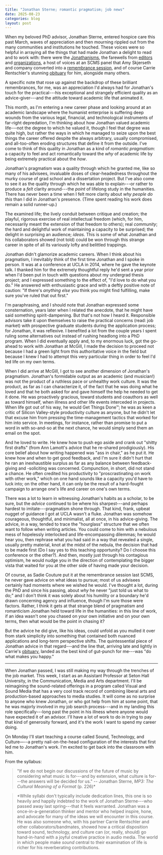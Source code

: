 ```yaml
---
title: "Jonathan Sterne; romantic pragmatism; job news"
date: 2025-08-23
categories: blog
layout: post
---
```


When my beloved PhD advisor, Jonathan Sterne, entered hospice care this past March, waves of appreciation and then mourning rippled out from the many communities and institutions he touched. These voices were so helpful in arraying all the things that had made Jonathan a delight to read and to work with: there were the [Jonathanisms](https://tmblr.co/ZTva8XhDA5txCe00), the farewells from [editors](https://dukeupress.wordpress.com/2025/03/21/farewell-to-jonathan-sterne/) and [organizations](https://www.facebook.com/SCMStudies/posts/pfbid0V9KwWdg9KTqwdNg5ujUpcMqq6Q54W9Ey8UKUzPzsKbmZ9dzUyCEwUPMyxUKkw4xrl), a host of voices at an SCMS panel that Amy Skjerseth and company converted into a [remembrance session](https://www.patreon.com/posts/jonathan-sterne-132288766), and of course Carrie Rentschler's stunning [obituary](https://www.legacy.com/us/obituaries/legacyremembers/jonathan-sterne-obituary) for him, alongside many others.

A specific note that rose up against the backdrop of these brilliant remembrances, for me, was an appreciation I'd always had for Jonathan's touch for the practical---his exceptional and strangely efficient quality as an advice-giver---and the attitude toward academic life that animated it.

This month, as I'm entering a new career phase and looking around at an academic landscape where the humanist enterprise is suffering deep wounds from the various legal, financial, and technological instruments of far-right depredation, I'm thinking about how Jonathan valued academic life---not the degree to which he valued it, though I feel that degree was quite high, but rather the ways in which he managed to seize upon the best things the career offered despite the always arbitrary, usually compromised, and all-too-often eroding structures that define it from the outside. I've come to think of this quality in Jonathan as a kind of _romantic pragmatism_: a capacity to feel and act romantically toward the _why_ of academic life by being extremely practical about the _how_.

Jonathan's pragmatism was a quality through which he granted me, like so many of his advisees, invaluable doses of clear-headedness throughout the murky course of grad school and a dissertation project. But I've also come to see it as the quality through which he was able to explain---or rather to produce a _felt_ clarity around---the _point_ of lifelong study in the humanities. There has never been a time when I felt more clarity about _why people do this_ than I did in Jonathan's presence. (Time spent reading his work does remain a solid runner-up.)

The examined life; the lively conduit between critique and creation; the playful, rigorous exercise of real intellectual freedom (which, for him, necessarily meant the extension of that freedom to others); real _community_; the hard and delightful work of maintaining a capacity to be surprised; the delight in surprising an audience; _ideas_. This is some of what Jonathan and his collaborators showed (not told) could be won through this strange career in spite of all its variously lofty and belittled trappings.

Jonathan didn't glamorize academic careers. When I think about his pragmatism, I inevitably think of the first time Jonathan and I spoke in person. It was at a conference at UCLA in 2014, where he gave the keynote talk. I thanked him for the extremely thoughtful reply he'd sent a year prior when I'd been put in touch with questions about my undergrad thesis project; and I expressed something to the effect of, "I'd love to do what you do." He answered with enthusiastic grace and with a deftly positive note of caution: "If there's _anything else_ you think you might find fulfilling, make sure you've ruled that out first."

I'm paraphrasing, and I should note that Jonathan expressed some consternation, years later when I related the anecdote, that he might have said something spirit-dampening. But that's not how I heard it. Responsible advisors take it upon themselves to raise the practical concerns (read: job market) with prospective graduate students during the application process; for Jonathan, it was reflexive. I benefited a lot from the couple years I spent ruling some alternatives out instead of rushing headlong into a PhD program. When I did eventually apply and, to my enormous luck, got the go-ahead to work with Jonathan at McGill, I made the decision to proceed not because I had a green light from this authoritative voice in the field but because I knew I had to attempt this very particular thing in order to feel I'd led life on my own terms.

When I did arrive at McGill, I got to see another dimension of Jonathan's pragmatism. Jonathan's formidable output as an academic (and musician!) was not the product of a ruthless pace or unhealthy work culture. It was the product, as far as I can characterize it, of the fact that he was doing what he loved and that he both asked for and gave himself the help he needed to get it done. He was proactively gracious, toward students and coauthors as well as toward himself, when illness and other life events interceded in projects. When life got out of his way, he would Get Things Done™; he was as keen a critic of Silicon Valley-style productivity culture as anyone, but he didn't let that excuse him from pressing the time-management tactics that worked for him into service. In meetings, for instance, rather than promise to put a word in with so-and-so at the next chance, he would simply send them an email on the spot.

And he loved to write. He knew how to push ego aside and crank out "shitty first drafts" (from Ann Lamott's advice that he re-shared prodigiously). His core belief about how writing happened was "ass in chair," as he put it. He knew how and when to get good feedback, and I'm sure it didn't hurt that he ran an inexhaustible surplus as far as any balance between feedback-giving and -soliciting was concerned. Compunction, in short, did not stand a chance. He often credited his productivity to "proscrastinating on work with other work," which on one hand sounds like a capacity you'd have to luck into; on the other hand, it can only be the result of a hard-fought campaign to arrange one's life and career on one's own terms.

There was a lot to learn in witnessing Jonathan's habits as a scholar, to be sure, but the _advice_ continued to be where his sharpest---and perhaps hardest to imitate---pragmatism shone through. That kind, frank, upbeat nugget of guidance I got at UCLA wasn't a fluke. Jonathan was somehow courageous, thoughtful, and minimalist, all at once, in his advice-giving. The advice, in a way, tended to trace the "hourglass" structure that we often want to follow when writing articles. You could come to him with a nebulous mess of hopelessly interlocked and life-encompassing dilemmas; he would hear you, then rephrase what you had said in a way that revealed a single, usually pretty material, knot at the midst of the nebula, the decision that had to be made first (Do I say yes to this teaching opportunity? Do I choose this conference or the other?). And then, mostly just through his contagious optimism, he would nudge you in the direction of contemplating the bigger vista that waited for you at the other side of having made your decision.

Of course, as Sadie Couture put it at the remembrance session last SCMS, he never gave advice on what ideas to pursue; most of us advisees certainly had moments where we wished he would. I've thought a lot, during the PhD and since his passing, about _why_ he never "just told us what to do;" and I don't think it was solely about his humility or a boundary he'd drawn concerning agency and influence, though I'm sure those were factors. Rather, I think it gets at that strange blend of pragmatism and romanticism Jonathan held toward life in the humanities: in this line of work, if an idea wasn't one you chased on your own initiative and on your own terms, then what would be the point in chasing it?

But the advice he did give, like his ideas, could unfold as you mulled it over from stark simplicity into something that contained both nuanced applications and long-term perspective shifts. The quintessential piece of Jonathan advice in that regard---and the line that, arriving late and lightly in Carrie's [obituary](https://www.legacy.com/us/obituaries/legacyremembers/jonathan-sterne-obituary), landed as the best kind of gut-punch for me---was "do what makes you happy."

---

When Jonathan passed, I was still making my way through the trenches of the job market. This week, I start as an Assistant Professor at Seton Hall University, in the Communication, Media and Arts department. I'll be reimagining the sound-related offerings in a program called Visual and Sound Media that has a very cool track record of combining liberal arts and production-based approaches to media studies. It will come as no surprise to anyone who knew Jonathan, or who got help from him at some point, that he was majorly involved in my job search process---and in my landing this role specifically---long past the point in his illness where anyone would have expected it of an advisor. I'll have a lot of work to do in trying to pay that kind of generosity forward, and it's the work I want to spend my career doing. 

On Monday I'll start teaching a course called Sound, Technology, and Culture—--a pretty nail-on-the-head configuration of the interests that first led me to Jonathan's work. I'm excited to get back into the classroom with him.

From the syllabus:

> "If we do not begin our discussions of the future of music by considering what music is for---and by extension, what culture is for---the answers will be decided for us." -- Jonathan Sterne, _MP3: The Cultural Meaning of a Format_ (p. 226)\*

> \*While syllabi don't typically include dedication lines, this one is so heavily and happily indebted to the work of Jonathan Sterne---who passed away last spring---that it feels warranted. Jonathan was a once-in-a-generation thinker and mentor who helped inspire, hone, and advocate for many of the ideas we will encounter in this course. He was also someone who, with his partner Carrie Rentschler and other collaborators/bandmates, showed how a critical disposition toward sound, technology, and culture can (or, really, should) go hand-in-hand with a joyful creative practice in audio media. The world in which people make _sound_ central to their examination of life is richer for his reverberating contributions.